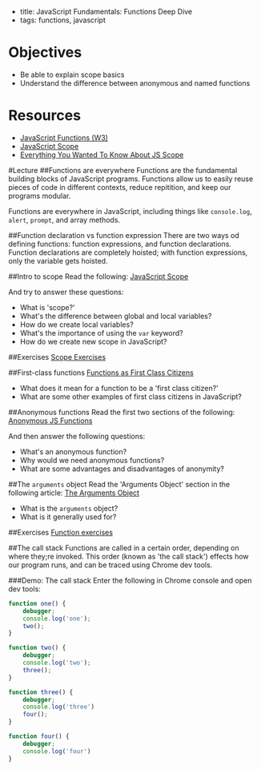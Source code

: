 - title:  JavaScript Fundamentals: Functions Deep Dive
- tags:  functions, javascript

# Objectives
* Be able to explain scope basics
* Understand the difference between anonymous and named functions

# Resources
- [JavaScript Functions (W3)](http://www.w3schools.com/js/js_functions.asp)
- [JavaScript Scope](http://www.w3schools.com/js/js_scope.asp)
- [Everything You Wanted To Know About JS Scope](https://toddmotto.com/everything-you-wanted-to-know-about-javascript-scope/)

#Lecture
##Functions are everywhere
Functions are the fundamental building blocks of JavaScript programs. Functions allow us to easily reuse pieces of code in different contexts, reduce repitition, and keep our programs modular.

Functions are everywhere in JavaScript, including things like `console.log`, `alert`, `prompt`, and array methods.

##Function declaration vs function expression
There are two ways od defining functions: function expressions, and function declarations. Function declarations are completely hoisted; with function expressions, only the variable gets hoisted.

##Intro to scope
Read the following: [JavaScript Scope](http://www.w3schools.com/js/js_scope.asp)

And try to answer these questions:
- What is 'scope?'
- What's the difference between global and local variables?
- How do we create local variables?
- What's the importance of using the `var` keyword?
- How do we create new scope in JavaScript?

##Exercises
[Scope Exercises](scope-exercises.md)

##First-class functions
[Functions as First Class Citizens](http://ryanchristiani.com/functions-as-first-class-citizens-in-javascript/)

- What does it mean for a function to be a 'first class citizen?'
- What are some other examples of first class citizens in JavaScript?

##Anonymous functions
Read the first two sections of the following: [Anonymous JS Functions](http://thoughtsonscripts.blogspot.com/2012/01/javascript-anonymous-functions.html)

And then answer the following questions:
- What's an anonymous function?
- Why would we need anonymous functions?
- What are some advantages and disadvantages of anonymity?

##The `arguments` object
Read the 'Arguments Object' section in the following article: [The Arguments Object](http://www.w3schools.com/js/js_function_parameters.asp)

- What is the `arguments` object?
- What is it generally used for?

##Exercises
[Function exercises](function-exercises.md)

##The call stack
Functions are called in a certain order, depending on where they;re invoked. This order (known as 'the call stack') effects how our program runs, and can be traced using Chrome dev tools.

###Demo: The call stack
Enter the following in Chrome console and open dev tools:
```javascript
function one() {
	debugger;
	console.log('one');
	two();
}

function two() {
	debugger;
	console.log('two');
	three();
}

function three() {
	debugger;
	console.log('three')
	four();
}

function four() {
	debugger;		
	console.log('four')
}
```

